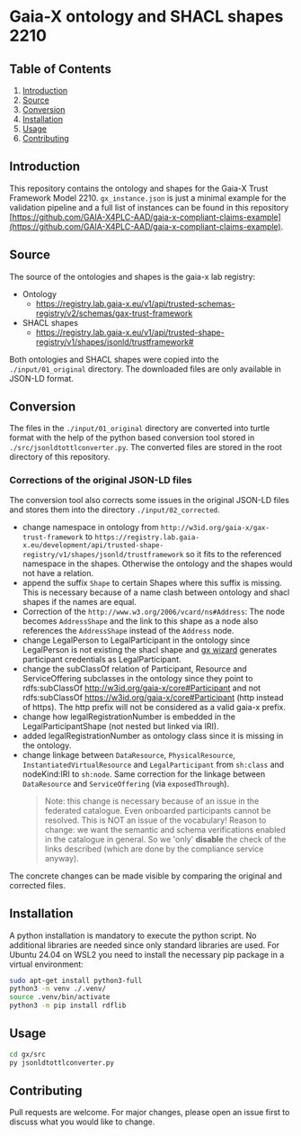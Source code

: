 # Gaia-X ontology and SHACL shapes 2210

## Table of Contents

1. [Introduction](#introduction)
2. [Source](#source)
3. [Conversion](#conversion)
4. [Installation](#installation)
5. [Usage](#usage)
6. [Contributing](#contributing)

## Introduction

This repository contains the ontology and shapes for the Gaia-X Trust Framework Model 2210. `gx_instance.json` is just a minimal example for the validation pipeline and a full list of instances can be found in this repository [https://github.com/GAIA-X4PLC-AAD/gaia-x-compliant-claims-example](https://github.com/GAIA-X4PLC-AAD/gaia-x-compliant-claims-example).

## Source

The source of the ontologies and shapes is the gaia-x lab registry:

- Ontology
  - <https://registry.lab.gaia-x.eu/v1/api/trusted-schemas-registry/v2/schemas/gax-trust-framework>
- SHACL shapes
  - <https://registry.lab.gaia-x.eu/v1/api/trusted-shape-registry/v1/shapes/jsonld/trustframework#>

Both ontologies and SHACL shapes were copied into the `./input/01_original` directory. The downloaded files are only available in JSON-LD format. 

## Conversion

The files in the `./input/01_original` directory are converted into turtle format with the help of the python based conversion tool stored in `./src/jsonldtottlconverter.py`. The converted files are stored in the root directory of this repository.

### Corrections of the original JSON-LD files

The conversion tool also corrects some issues in the original JSON-LD files and stores them into the directory `./input/02_corrected`.

- change namespace in ontology from `http://w3id.org/gaia-x/gax-trust-framework` to `https://registry.lab.gaia-x.eu/development/api/trusted-shape-registry/v1/shapes/jsonld/trustframework` so it fits to the referenced namespace in the shapes. Otherwise the ontology and the shapes would not have a relation.
- append the suffix `Shape` to certain Shapes where this suffix is missing. This is necessary because of a name clash between ontology and shacl shapes if the names are equal.
- Correction of the `http://www.w3.org/2006/vcard/ns#Address`: The node becomes `AddressShape` and the link to this shape as a node also references the `AddressShape` instead of the `Address` node.
- change LegalPerson to LegalParticipant in the ontology since LegalPerson is not existing the shacl shape and [gx wizard](https://wizard.lab.gaia-x.eu/) generates participant credentials as LegalParticipant.
- change the subClassOf relation of Participant, Resource and ServiceOffering subclasses in the ontology since they point to rdfs:subClassOf <http://w3id.org/gaia-x/core#Participant> and not rdfs:subClassOf <https://w3id.org/gaia-x/core#Participant> (http instead of https). The http prefix will not be considered as a valid gaia-x prefix.
- change how legalRegistrationNumber is embedded in the LegalParticipantShape (not nested but linked via IRI).
- added legalRegistrationNumber as ontology class since it is missing in the ontology.
- change linkage between `DataResource`, `PhysicalResource`, `InstantiatedVirtualResource` and `LegalParticipant` from `sh:class` and nodeKind:IRI to `sh:node`. Same correction for the linkage between `DataResource` and `ServiceOffering` (via `exposedThrough`).
  > Note: this change is necessary because of an issue in the federated catalogue. Even onboarded participants cannot be resolved. This is NOT an issue of the vocabulary! Reason to change: we want the semantic and schema verifications enabled in the catalogue in general. So we 'only' **disable** the check of the links described (which are done by the compliance service anyway).

The concrete changes can be made visible by comparing the original and corrected files.

## Installation

A python installation is mandatory to execute the python script.
No additional libraries are needed since only standard libraries are used.
For Ubuntu 24.04 on WSL2 you need to install the necessary pip package in a virtual environment:

```bash
sudo apt-get install python3-full
python3 -m venv ./.venv/
source .venv/bin/activate
python3 -m pip install rdflib
```

## Usage

```bash
cd gx/src
py jsonldtottlconverter.py
```

## Contributing

Pull requests are welcome. For major changes, please open an issue first to discuss what you would like to change.
